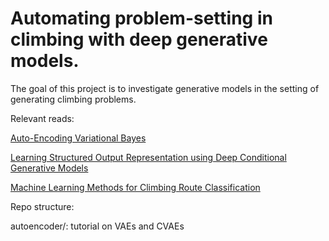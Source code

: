 # Automating problem-setting in climbing with deep generative models.

The goal of this project is to investigate generative models in the setting of generating climbing problems.

Relevant reads: 

[Auto-Encoding Variational Bayes](https://arxiv.org/abs/1312.6114)

[Learning Structured Output Representation using Deep Conditional Generative Models](https://papers.nips.cc/paper/5775-learning-structured-output-representation-using-deep-conditional-generative-models)

[Machine Learning Methods for Climbing Route Classification](http://cs229.stanford.edu/proj2017/final-reports/5232206.pdf)


Repo structure:

autoencoder/: tutorial on VAEs and CVAEs
